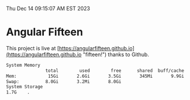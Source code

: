 Thu Dec 14 09:15:07 AM EST 2023

# Angular Fifteen


This project is live at [https://angularfifteen.github.io](https://angularfifteen.github.io "fifteen!") thanks to Github.

```bash
System Memory
               total        used        free      shared  buff/cache   available
Mem:            15Gi       2.6Gi       3.5Gi       345Mi       9.9Gi        12Gi
Swap:          8.0Gi       3.2Mi       8.0Gi
System Storage
1.7G	.
```
```bash
